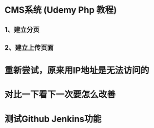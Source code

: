 #  CMS系统 (Udemy Php 教程)
##  1、建立分页
##  2、建立上传页面

# 重新尝试，原来用IP地址是无法访问的
# 对比一下看下一次要怎么改善
# 测试Github Jenkins功能